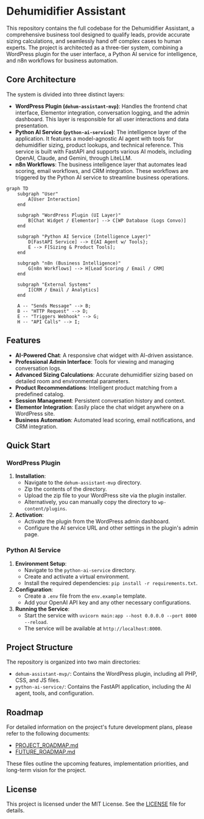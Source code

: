 # Dehumidifier Assistant

This repository contains the full codebase for the Dehumidifier Assistant, a comprehensive business tool designed to qualify leads, provide accurate sizing calculations, and seamlessly hand off complex cases to human experts. The project is architected as a three-tier system, combining a WordPress plugin for the user interface, a Python AI service for intelligence, and n8n workflows for business automation.

## Core Architecture

The system is divided into three distinct layers:

-   **WordPress Plugin (`dehum-assistant-mvp`)**: Handles the frontend chat interface, Elementor integration, conversation logging, and the admin dashboard. This layer is responsible for all user interactions and data presentation.
-   **Python AI Service (`python-ai-service`)**: The intelligence layer of the application. It features a model-agnostic AI agent with tools for dehumidifier sizing, product lookups, and technical reference. This service is built with FastAPI and supports various AI models, including OpenAI, Claude, and Gemini, through LiteLLM.
-   **n8n Workflows**: The business intelligence layer that automates lead scoring, email workflows, and CRM integration. These workflows are triggered by the Python AI service to streamline business operations.

```mermaid
graph TD
    subgraph "User"
        A[User Interaction]
    end

    subgraph "WordPress Plugin (UI Layer)"
        B[Chat Widget / Elementor] --> C[WP Database (Logs Convo)]
    end

    subgraph "Python AI Service (Intelligence Layer)"
        D[FastAPI Service] --> E{AI Agent w/ Tools};
        E --> F[Sizing & Product Tools];
    end

    subgraph "n8n (Business Intelligence)"
        G[n8n Workflows] --> H[Lead Scoring / Email / CRM]
    end

    subgraph "External Systems"
        I[CRM / Email / Analytics]
    end

    A -- "Sends Message" --> B;
    B -- "HTTP Request" --> D;
    E -- "Triggers Webhook" --> G;
    H -- "API Calls" --> I;
```

## Features

-   **AI-Powered Chat**: A responsive chat widget with AI-driven assistance.
-   **Professional Admin Interface**: Tools for viewing and managing conversation logs.
-   **Advanced Sizing Calculations**: Accurate dehumidifier sizing based on detailed room and environmental parameters.
-   **Product Recommendations**: Intelligent product matching from a predefined catalog.
-   **Session Management**: Persistent conversation history and context.
-   **Elementor Integration**: Easily place the chat widget anywhere on a WordPress site.
-   **Business Automation**: Automated lead scoring, email notifications, and CRM integration.

## Quick Start

### WordPress Plugin

1.  **Installation**:
    *   Navigate to the `dehum-assistant-mvp` directory.
    *   Zip the contents of the directory.
    *   Upload the zip file to your WordPress site via the plugin installer.
    *   Alternatively, you can manually copy the directory to `wp-content/plugins`.
2.  **Activation**:
    *   Activate the plugin from the WordPress admin dashboard.
    *   Configure the AI service URL and other settings in the plugin's admin page.

### Python AI Service

1.  **Environment Setup**:
    *   Navigate to the `python-ai-service` directory.
    *   Create and activate a virtual environment.
    *   Install the required dependencies: `pip install -r requirements.txt`.
2.  **Configuration**:
    *   Create a `.env` file from the `env.example` template.
    *   Add your OpenAI API key and any other necessary configurations.
3.  **Running the Service**:
    *   Start the service with `uvicorn main:app --host 0.0.0.0 --port 8000 --reload`.
    *   The service will be available at `http://localhost:8000`.

## Project Structure

The repository is organized into two main directories:

-   `dehum-assistant-mvp/`: Contains the WordPress plugin, including all PHP, CSS, and JS files.
-   `python-ai-service/`: Contains the FastAPI application, including the AI agent, tools, and configuration.

## Roadmap

For detailed information on the project's future development plans, please refer to the following documents:

-   [PROJECT_ROADMAP.md](PROJECT_ROADMAP.md)
-   [FUTURE_ROADMAP.md](FUTURE_ROADMAP.md)

These files outline the upcoming features, implementation priorities, and long-term vision for the project.

## License

This project is licensed under the MIT License. See the [LICENSE](LICENSE) file for details.
